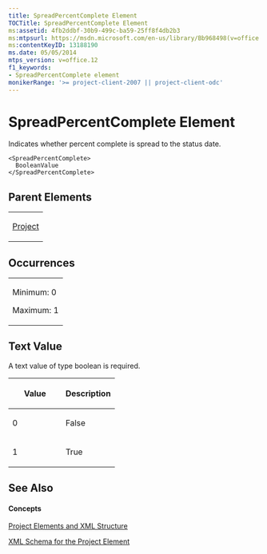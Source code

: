 ```yaml
---
title: SpreadPercentComplete Element
TOCTitle: SpreadPercentComplete Element
ms:assetid: 4fb2ddbf-30b9-499c-ba59-25ff8f4db2b3
ms:mtpsurl: https://msdn.microsoft.com/en-us/library/Bb968498(v=office.12)
ms:contentKeyID: 13188190
ms.date: 05/05/2014
mtps_version: v=office.12
f1_keywords:
- SpreadPercentComplete element
monikerRange: '>= project-client-2007 || project-client-odc'
---
```


# SpreadPercentComplete Element




Indicates whether percent complete is spread to the status date.

    <SpreadPercentComplete>
      BooleanValue
    </SpreadPercentComplete>

## Parent Elements

<table>
<colgroup>
<col style="width: 100%" />
</colgroup>
<tbody>
<tr class="odd">
<td><p><a href="project-element.md">Project</a></p></td>
</tr>
</tbody>
</table>

## Occurrences

<table>
<colgroup>
<col style="width: 100%" />
</colgroup>
<tbody>
<tr class="odd">
<td><p>Minimum: 0</p>
<p>Maximum: 1</p></td>
</tr>
</tbody>
</table>

## Text Value

A text value of type boolean is required.

<table>
<colgroup>
<col style="width: 50%" />
<col style="width: 50%" />
</colgroup>
<thead>
<tr class="header">
<th><p>Value</p></th>
<th><p>Description</p></th>
</tr>
</thead>
<tbody>
<tr class="odd">
<td><p>0</p></td>
<td><p>False</p></td>
</tr>
<tr class="even">
<td><p>1</p></td>
<td><p>True</p></td>
</tr>
</tbody>
</table>

## See Also

#### Concepts

[Project Elements and XML Structure](project-elements-and-xml-structure.md)

[XML Schema for the Project Element](xml-schema-for-the-project-element.md)

